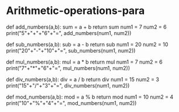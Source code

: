 # Arithmetic-operations-para
def add_numbers(a,b): sum = a + b return sum num1 = 7 num2 = 6 print("5"+"+"+"6"+"=", add_numbers(num1, num2))

def sub_numbers(a,b): sub = a - b return sub num1 = 20 num2 = 10 print("20"+"-"+"10"+"=", sub_numbers(num1, num2))

def mul_numbers(a,b): mul = a * b return mul num1 = 7 num2 = 6 print("7"+"*"+"6"+"=", mul_numbers(num1, num2))

def div_numbers(a,b): div = a / b return div num1 = 15 num2 = 3 print("15"+"/"+"3"+"=", div_numbers(num1, num2))

def mod_numbers(a,b): mod = a % b return mod num1 = 10 num2 = 4 print("10"+"%"+"4"+"=", mod_numbers(num1, num2))
